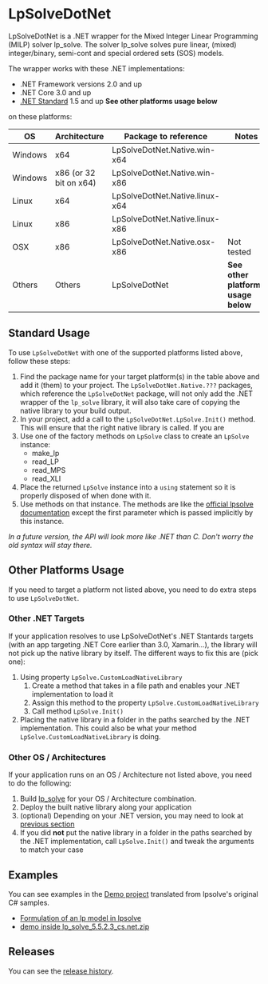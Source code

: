 # LpSolveDotNet
LpSolveDotNet is a .NET wrapper for the Mixed Integer Linear Programming (MILP) solver lp_solve. The solver lp_solve solves pure linear, (mixed) integer/binary, semi-cont and special ordered sets (SOS) models.

The wrapper works with these .NET implementations:

   * .NET Framework versions 2.0 and up
   * .NET Core 3.0 and up
   * [.NET Standard](https://docs.microsoft.com/en-us/dotnet/standard/net-standard) 1.5 and up **See other platforms usage below**

on these platforms:

| OS      | Architecture | Package to reference | Notes |
| ------- | ------------ | -------------------- | -- |
| Windows | x64          | LpSolveDotNet.Native.win-x64 | |
| Windows | x86 (or 32 bit on x64) | LpSolveDotNet.Native.win-x86 | |
| Linux   | x64          | LpSolveDotNet.Native.linux-x64 | |
| Linux   | x86          | LpSolveDotNet.Native.linux-x86 | |
| OSX     | x86          | LpSolveDotNet.Native.osx-x86 | Not tested |
| Others  | Others       | LpSolveDotNet | **See other platforms usage below** |

## Standard Usage
To use `LpSolveDotNet` with one of the supported platforms listed above, follow these steps:

1. Find the package name for your target platform(s) in the table above and add it (them) to your project. The `LpSolveDotNet.Native.???` packages, which reference the `LpSolveDotNet` package, will not only add the .NET wrapper of the `lp_solve` library, it will also take care of copying the native library to your build output.
1. In your project, add a call to the `LpSolveDotNet.LpSolve.Init()` method. This will ensure that the right native library is called. If you are
1. Use one of the factory methods on `LpSolve` class to create an `LpSolve` instance:
   * make_lp
   * read_LP
   * read_MPS
   * read_XLI
1. Place the returned `LpSolve` instance into a `using` statement so it is properly disposed of when done with it.
1. Use methods on that instance. The methods are like the [official lpsolve documentation](http://lpsolve.sourceforge.net/5.5/index.htm) except the first parameter which is passed implicitly by this instance.

*In a future version, the API will look more like .NET than C. Don't worry the old syntax will stay there.*

## Other Platforms Usage

If you need to target a platform not listed above, you need to do extra steps to use `LpSolveDotNet`.

### Other .NET Targets

If your application resolves to use LpSolveDotNet's .NET Stantards targets (with an app targeting .NET Core earlier than 3.0, Xamarin...), the library will not pick up the native library by itself. The different ways to fix this are (pick one):
1. Using property `LpSolve.CustomLoadNativeLibrary`
   1. Create a method that takes in a file path and enables your .NET implementation to load it
   1. Assign this method to the property `LpSolve.CustomLoadNativeLibrary`
   1. Call method `LpSolve.Init()`
1. Placing the native library in a folder in the paths searched by the .NET implementation. This could also be what your method `LpSolve.CustomLoadNativeLibrary` is doing.

### Other OS / Architectures

If your application runs on an OS / Architecture not listed above, you need to do the following:
1. Build [lp_solve](https://sourceforge.net/projects/lpsolve/) for your OS / Architecture combination.
1. Deploy the built native library along your application
1. (optional) Depending on your .NET version, you may need to look at [previous section](#Other-.NET-Targets) 
1. If you did **not** put the native library in a folder in the paths searched by the .NET implementation, call `LpSolve.Init()` and tweak the arguments to match your case

## Examples
You can see examples in the [Demo project](./src/LpSolveDotNet.Demo/LpSolveDotNet.Demo.csproj) translated from lpsolve's original C# samples.

* [Formulation of an lp model in lpsolve](./src/LpSolveDotNet.Demo/FormulateSample.cs)
* [demo inside lp_solve_5.5.2.3_cs.net.zip](./src/LpSolveDotNet.Demo/OriginalSample.cs)

## Releases
You can see the [release history](./ReleaseNotes.md).
